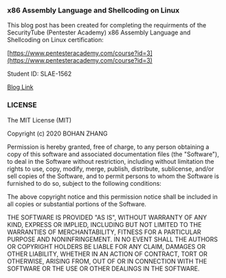 ### x86 Assembly Language and Shellcoding on Linux 
This blog post has been created for completing the requirments of the SecurityTube (Pentester Academy) x86 Assembly Language and Shellcoding on Linux certification:

[https://www.pentesteracademy.com/course?id=3](https://www.pentesteracademy.com/course?id=3)

Student ID: SLAE-1562

[Blog Link](https://bohansec.com)

### LICENSE

The MIT License (MIT)

Copyright (c) 2020 BOHAN ZHANG

Permission is hereby granted, free of charge, to any person obtaining a copy of this software and associated documentation files (the "Software"), to deal in the Software without restriction, including without limitation the rights to use, copy, modify, merge, publish, distribute, sublicense, and/or sell copies of the Software, and to permit persons to whom the Software is furnished to do so, subject to the following conditions:

The above copyright notice and this permission notice shall be included in all copies or substantial portions of the Software.

THE SOFTWARE IS PROVIDED "AS IS", WITHOUT WARRANTY OF ANY KIND, EXPRESS OR IMPLIED, INCLUDING BUT NOT LIMITED TO THE WARRANTIES OF MERCHANTABILITY, FITNESS FOR A PARTICULAR PURPOSE AND NONINFRINGEMENT. IN NO EVENT SHALL THE AUTHORS OR COPYRIGHT HOLDERS BE LIABLE FOR ANY CLAIM, DAMAGES OR OTHER LIABILITY, WHETHER IN AN ACTION OF CONTRACT, TORT OR OTHERWISE, ARISING FROM, OUT OF OR IN CONNECTION WITH THE SOFTWARE OR THE USE OR OTHER DEALINGS IN THE SOFTWARE.

